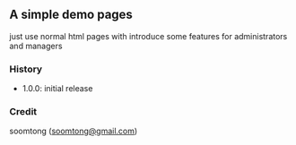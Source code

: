 ## A simple demo pages 

just use normal html pages with introduce some features for administrators and managers

### History

- 1.0.0: initial release

### Credit

soomtong (soomtong@gmail.com)